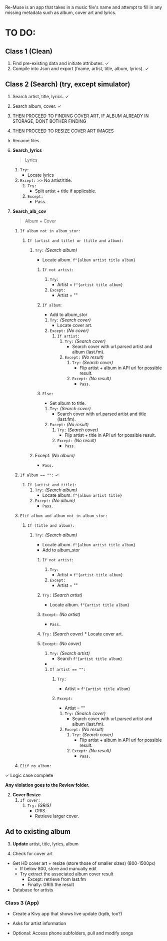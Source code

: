 Re-Muse is an app that takes in a music file's name and attempt to fill in any missing metadata such as album, cover art and lyrics. 

# TO DO:

## Class 1 (Clean)

1. Find pre-existing data and initiate attributes. ✓
2. Compile into Json and export (fname, artist, title, album, lyrics). ✓


## Class 2 (Search) (try, except simulator) 

1. Search artist, title, lyrics. ✓
2. Search album, cover. ✓
3. THEN PROCEED TO FINDING COVER ART, IF ALBUM ALREADY IN STORAGE, DONT BOTHER FINDING
4. THEN PROCEED TO RESIZE COVER ART IMAGES           
5. Rename files.



1. **Search_lyrics**

    > Lyrics
    1. `Try:`
        * Locate lyrics
    2. `Except:` >> No artist/title.
        1. `Try:`
            * Split artist + title if applicable.
        2. `Except:`
            * Pass.

2. **Search_alb_cov**

    > Album + Cover
    1. `If album not in album_stor:`
        1. `If (artist and title) or (title and album):`
            1. `Try:` *(Search album)* 
                * Locate album. `f"{album artist title album}`

                1. `If not artist:`
                    1. `Try:`
                        * Artist = `f"{artist title album}`
                    2. `Except:`
                        * Artist = ""

                1. `If album`:
                    * Add to album_stor
                    1. `Try:` *(Search cover)*
                        * Locate cover art.
                    2. `Except:` *(No cover)*
                        1. `If artist:`
                            1. `Try:` *(Search cover)*
                                * Search cover with url.parsed artist and album (last.fm).
                            2. `Except:` *(No result)*
                                1. `Try:` *(Search cover)*
                                    * Flip artist + album in API url for possible result.
                                2. `Except:` *(No result)*
                                    * `Pass.`
                2. `Else:`    
                    * Set album to title.
                    1. `Try:` *(Search cover)*
                        * Search cover with url.parsed artist and title (last.fm).
                    2. `Except:` *(No result)*
                        1. `Try:` *(Search cover)*
                            * Flip artist + title in API url for possible result.
                        2. `Except:` *(No result)*
                            * `Pass.`
            2. Except: *(No album)*
                * `Pass.`



    1. `If album == "":` ✓
        1. `If (artist and title):`
            1. `Try:` *(Search album)* 
                * Locate album. `f"{album artist title}`
            2. `Except:` *(No album)*
                * `Pass.`
    2. `Elif album and album not in album_stor:`
        1. `If (title and album):`
            1. `Try:` *(Search album)* 
                * Locate album. `f"{album artist title album}`
                * Add to album_stor

                1. `If not artist:`
                    1. `Try:`
                        * Artist = `f"{artist title album}`
                    2. `Except:`
                        * Artist = ""

                1. `Try:` *(Search artist)*
                    * Locate album. `f"{artist title album}`
                2. `Except:` *(No artist)* 
                    * `Pass.` 


                1. `Try:` *(Search cover)*
                        * Locate cover art.
                2. `Except:` *(No cover)*
                    1. `Try:` *(Search artist)*
                        * Search `f"{artist title album}`
                    * 
                    1. `If artist == "":`
                        1. `Try:`
                            * Artist = `f"{artist title album}`
                        2. `Except:`
                            * Artist = ""


                            1. `Try:` *(Search cover)*
                                * Search cover with url.parsed artist and album (last.fm).
                            2. `Except:` *(No result)*
                                1. `Try:` *(Search cover)*
                                    * Flip artist + album in API url for possible result.
                                2. `Except:` *(No result)*
                                    * `Pass.`

    3. `Elif no album:`

✓ Logic case complete

**Any violation goes to the Review folder.**

2. **Cover Resize**
    1. `If cover:`
        1. `Try:` *(GRIS)*
            * GRIS.
            * Retrieve larger cover.

## Ad to existing album

3. **Update** artist, title, lyrics, album

3. Check for cover art
- Get HD cover art + resize (store those of smaller sizes) (800-1500px)
    - If below 800, store and manually edit
    + Try extract the associated album cover result
        + Except: retrieve from last.fm
        + Finally: GRIS the result
- Database for artists

### Class 3 (App)
- Create a Kivy app that shows live update (tqdb, too?)
- Asks for artist information

- Optional: Access phone subfolders, pull and modify songs